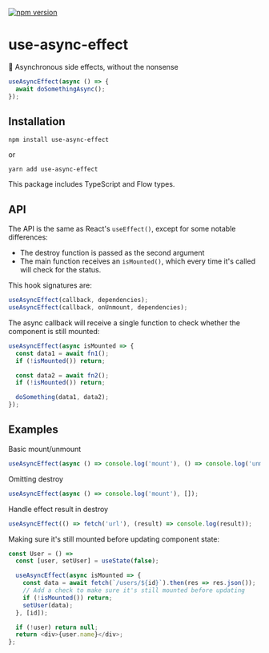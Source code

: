 [![npm version](https://badge.fury.io/js/use-async-effect.svg)](https://www.npmjs.com/package/use-async-effect)

# use-async-effect

:running: Asynchronous side effects, without the nonsense

```javascript
useAsyncEffect(async () => {
  await doSomethingAsync();
});
```

## Installation

```
npm install use-async-effect
```
or
```
yarn add use-async-effect
```

This package includes TypeScript and Flow types.

## API

The API is the same as React's `useEffect()`, except for some notable differences:

- The destroy function is passed as the second argument
- The main function receives an `isMounted()`, which every time it's called will check for the status.

This hook signatures are:

```javascript
useAsyncEffect(callback, dependencies);
useAsyncEffect(callback, onUnmount, dependencies);
```

The async callback will receive a single function to check whether the component is still mounted:

```javascript
useAsyncEffect(async isMounted => {
  const data1 = await fn1();
  if (!isMounted()) return;

  const data2 = await fn2();
  if (!isMounted()) return;

  doSomething(data1, data2);
});
```



## Examples

Basic mount/unmount
```javascript
useAsyncEffect(async () => console.log('mount'), () => console.log('unmount'), []);
```

Omitting destroy
```javascript
useAsyncEffect(async () => console.log('mount'), []);
```

Handle effect result in destroy
```javascript
useAsyncEffect(() => fetch('url'), (result) => console.log(result));
```

Making sure it's still mounted before updating component state:

```javascript
const User = () => 
  const [user, setUser] = useState(false);

  useAsyncEffect(async isMounted => {
    const data = await fetch(`/users/${id}`).then(res => res.json());
    // Add a check to make sure it's still mounted before updating
    if (!isMounted()) return;
    setUser(data);
  }, [id]);

  if (!user) return null;
  return <div>{user.name}</div>;
};
```

